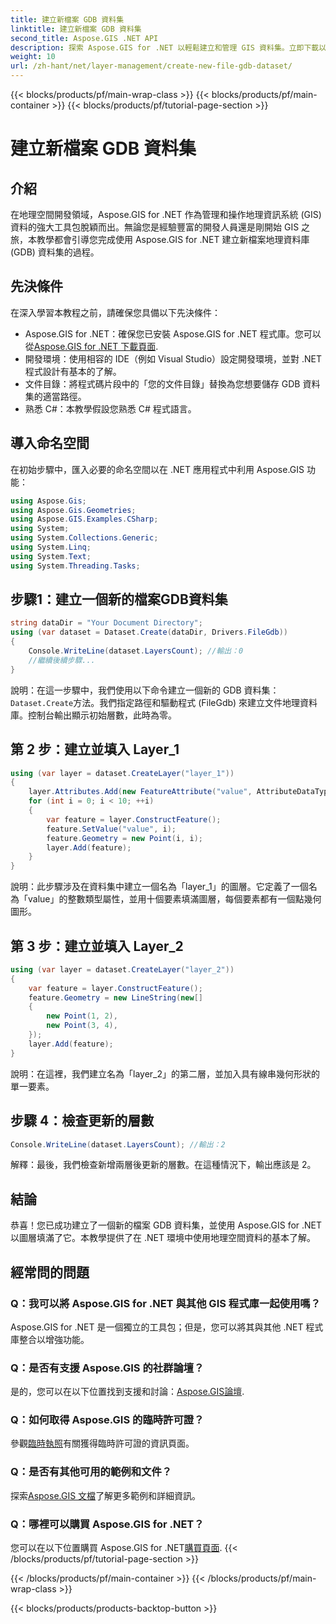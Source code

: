 ```yaml
---
title: 建立新檔案 GDB 資料集
linktitle: 建立新檔案 GDB 資料集
second_title: Aspose.GIS .NET API
description: 探索 Aspose.GIS for .NET 以輕鬆建立和管理 GIS 資料集。立即下載以進行無縫地理空間開發。 #Aspose #GIS
weight: 10
url: /zh-hant/net/layer-management/create-new-file-gdb-dataset/
---
```


{{< blocks/products/pf/main-wrap-class >}}
{{< blocks/products/pf/main-container >}}
{{< blocks/products/pf/tutorial-page-section >}}

# 建立新檔案 GDB 資料集

## 介紹
在地理空間開發領域，Aspose.GIS for .NET 作為管理和操作地理資訊系統 (GIS) 資料的強大工具包脫穎而出。無論您是經驗豐富的開發人員還是剛開始 GIS 之旅，本教學都會引導您完成使用 Aspose.GIS for .NET 建立新檔案地理資料庫 (GDB) 資料集的過程。
## 先決條件
在深入學習本教程之前，請確保您具備以下先決條件：
-  Aspose.GIS for .NET：確保您已安裝 Aspose.GIS for .NET 程式庫。您可以從[Aspose.GIS for .NET 下載頁面](https://releases.aspose.com/gis/net/).
- 開發環境：使用相容的 IDE（例如 Visual Studio）設定開發環境，並對 .NET 程式設計有基本的了解。
- 文件目錄：將程式碼片段中的「您的文件目錄」替換為您想要儲存 GDB 資料集的適當路徑。
- 熟悉 C#：本教學假設您熟悉 C# 程式語言。
## 導入命名空間
在初始步驟中，匯入必要的命名空間以在 .NET 應用程式中利用 Aspose.GIS 功能：
```csharp
using Aspose.Gis;
using Aspose.Gis.Geometries;
using Aspose.GIS.Examples.CSharp;
using System;
using System.Collections.Generic;
using System.Linq;
using System.Text;
using System.Threading.Tasks;
```
## 步驟1：建立一個新的檔案GDB資料集
```csharp
string dataDir = "Your Document Directory";
using (var dataset = Dataset.Create(dataDir, Drivers.FileGdb))
{
    Console.WriteLine(dataset.LayersCount); //輸出：0
    //繼續後續步驟...
}
```
說明：在這一步驟中，我們使用以下命令建立一個新的 GDB 資料集：`Dataset.Create`方法。我們指定路徑和驅動程式 (FileGdb) 來建立文件地理資料庫。控制台輸出顯示初始層數，此時為零。
## 第 2 步：建立並填入 Layer_1
```csharp
using (var layer = dataset.CreateLayer("layer_1"))
{
    layer.Attributes.Add(new FeatureAttribute("value", AttributeDataType.Integer));
    for (int i = 0; i < 10; ++i)
    {
        var feature = layer.ConstructFeature();
        feature.SetValue("value", i);
        feature.Geometry = new Point(i, i);
        layer.Add(feature);
    }
}
```
說明：此步驟涉及在資料集中建立一個名為「layer_1」的圖層。它定義了一個名為「value」的整數類型屬性，並用十個要素填滿圖層，每個要素都有一個點幾何圖形。
## 第 3 步：建立並填入 Layer_2
```csharp
using (var layer = dataset.CreateLayer("layer_2"))
{
    var feature = layer.ConstructFeature();
    feature.Geometry = new LineString(new[]
    {
        new Point(1, 2),
        new Point(3, 4),
    });
    layer.Add(feature);
}
```
說明：在這裡，我們建立名為「layer_2」的第二層，並加入具有線串幾何形狀的單一要素。
## 步驟 4：檢查更新的層數
```csharp
Console.WriteLine(dataset.LayersCount); //輸出：2
```
解釋：最後，我們檢查新增兩層後更新的層數。在這種情況下，輸出應該是 2。
## 結論
恭喜！您已成功建立了一個新的檔案 GDB 資料集，並使用 Aspose.GIS for .NET 以圖層填滿了它。本教學提供了在 .NET 環境中使用地理空間資料的基本了解。
## 經常問的問題
### Q：我可以將 Aspose.GIS for .NET 與其他 GIS 程式庫一起使用嗎？
Aspose.GIS for .NET 是一個獨立的工具包；但是，您可以將其與其他 .NET 程式庫整合以增強功能。
### Q：是否有支援 Aspose.GIS 的社群論壇？
是的，您可以在以下位置找到支援和討論：[Aspose.GIS論壇](https://forum.aspose.com/c/gis/33).
### Q：如何取得 Aspose.GIS 的臨時許可證？
參觀[臨時執照](https://purchase.aspose.com/temporary-license/)有關獲得臨時許可證的資訊頁面。
### Q：是否有其他可用的範例和文件？
探索[Aspose.GIS 文檔](https://reference.aspose.com/gis/net/)了解更多範例和詳細資訊。
### Q：哪裡可以購買 Aspose.GIS for .NET？
您可以在以下位置購買 Aspose.GIS for .NET[購買頁面](https://purchase.aspose.com/buy).
{{< /blocks/products/pf/tutorial-page-section >}}

{{< /blocks/products/pf/main-container >}}
{{< /blocks/products/pf/main-wrap-class >}}

{{< blocks/products/products-backtop-button >}}
